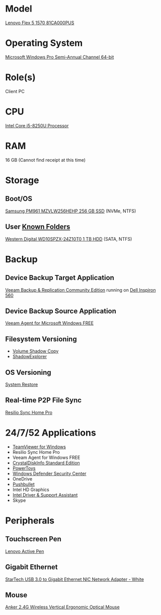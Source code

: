 # Model

[Lenovo Flex 5 1570 81CA000PUS](https://pcsupport.lenovo.com/us/en/products/laptops-and-netbooks/flex-series/flex-5-1570-type-81ca/81ca/81ca000pus)

# Operating System

[Microsoft Windows Pro Semi-Annual Channel 64-bit](https://docs.microsoft.com/en-us/windows/deployment/update/waas-overview#semi-annual-channel)

# Role(s)

Client PC

# CPU

[Intel Core i5-8250U Processor](https://ark.intel.com/content/www/us/en/ark/products/124967/intel-core-i5-8250u-processor-6m-cache-up-to-3-40-ghz.html)

# RAM

16 GB (Cannot find receipt at this time)

# Storage

## Boot/OS

[Samsung PM961 MZVLW256HEHP 256 GB SSD](https://www.samsung.com/semiconductor/ssd/client-ssd/MZVLW256HEHP/) (NVMe, NTFS)

## User [Known Folders](https://docs.microsoft.com/en-us/windows/win32/shell/known-folders)

[Western Digital WD10SPZX-24Z10T0 1 TB HDD](https://www.wd.com/content/dam/wdc/website/downloadable_assets/eng/spec_data_sheet/2879-771437.pdf) (SATA, NTFS)

# Backup

## Device Backup Target Application

[Veeam Backup & Replication Community Edition](https://www.veeam.com/virtual-machine-backup-solution-free.html) running on [Dell Inspiron 560](https://github.com/jdrch/Hardware/blob/master/Dell%20Inspiron%20560.md)

## Device Backup Source Application

[Veeam Agent for Microsoft Windows FREE](https://www.veeam.com/windows-endpoint-server-backup-free.html)

## Filesystem Versioning

* [Volume Shadow Copy](https://docs.microsoft.com/en-us/windows/win32/vss/volume-shadow-copy-service-overview)
* [ShadowExplorer](https://www.shadowexplorer.com/)

## OS Versioning

[System Restore](https://docs.microsoft.com/en-us/windows/win32/sr/system-restore-reference)

## Real-time P2P File Sync

[Resilio Sync Home Pro](https://www.resilio.com/individuals/)

# 24/7/52 Applications

* [TeamViewer for Windows](https://www.teamviewer.com/en-us/download/windows/)
* Resilio Sync Home Pro
* Veeam Agent for Windows FREE
* [CrystalDiskInfo Standard Edition](https://crystalmark.info/en/software/crystaldiskinfo/)
* [PowerToys](https://github.com/microsoft/PowerToys)
* [Windows Defender Security Center](https://www.microsoft.com/en-us/windows/comprehensive-security)
* OneDrive
* [Pushbullet](https://www.pushbullet.com/)
* Intel HD Graphics
* [Intel Driver & Support Assistant](https://www.intel.com/content/www/us/en/support/detect.html)
* Skype

# Peripherals

## Touchscreen Pen

[Lenovo Active Pen](https://www.lenovo.com/us/en/accessories-and-monitors/pens-and-supplies/pens/TAB-ACC-BO-Lenovo-Active-pen-NA/p/GX80K32882)

## Gigabit Ethernet

[StarTech USB 3.0 to Gigabit Ethernet NIC Network Adapter - White](https://www.startech.com/Networking-IO/usb-network-adapters/USB-3-to-Gigabit-Ethernet-NIC-Network-Adapter~USB31000SW)

## Mouse 

[Anker 2.4G Wireless Vertical Ergonomic Optical Mouse](https://www.anker.com/products/variant/anker-24g-wireless-vertical-ergonomic-optical-mouse/A7852011)
